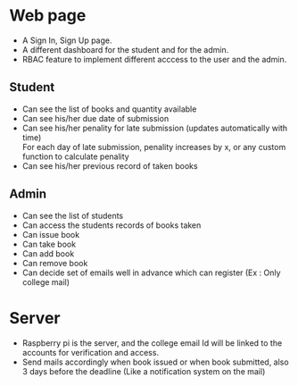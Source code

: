 # Web page
- A Sign In, Sign Up page.
- A different dashboard for the student and for the admin.
- RBAC feature to implement different acccess to the user and the admin.

## Student
- Can see the list of books and quantity available
- Can see his/her due date of submission
- Can see his/her penality for late submission (updates automatically with time)\
For each day of late submission, penality increases by x, or any custom function to calculate penality
- Can see his/her previous record of taken books

## Admin 
- Can see the list of students
- Can access the students records of books taken
- Can issue book
- Can take book
- Can add book
- Can remove book
- Can decide set of emails well in advance which can register (Ex : Only college mail)

# Server 
- Raspberry pi is the server, and the college email Id will be linked to the accounts for verification and access.
- Send mails accordingly when book issued or when book submitted, also 3 days before the deadline (Like a notification system on the mail)
